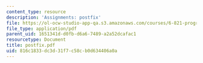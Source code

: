 ```yaml
---
content_type: resource
description: 'Assignments: postfix'
file: https://ol-ocw-studio-app-qa.s3.amazonaws.com/courses/6-821-programming-languages-fall-2002/816c1833dc3d31f7c58cb0d634406a0a_postfix.pdf
file_type: application/pdf
parent_uid: 1651341d-d0fb-d6a6-7489-a2a52dcafac1
resourcetype: Document
title: postfix.pdf
uid: 816c1833-dc3d-31f7-c58c-b0d634406a0a
---
```

